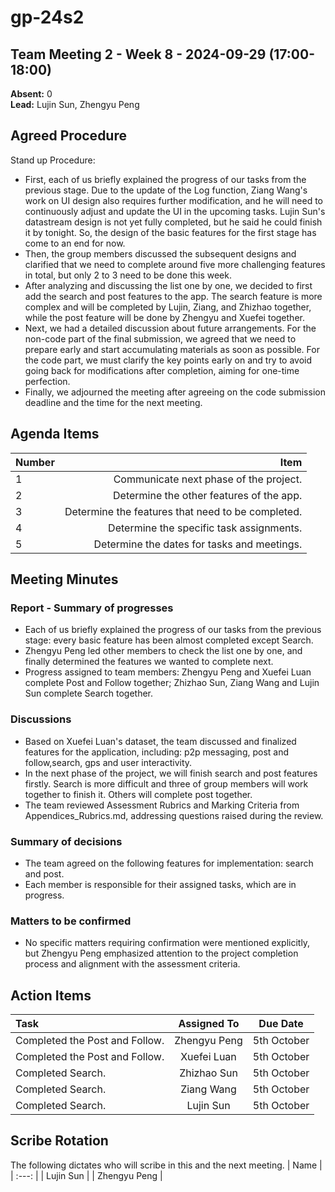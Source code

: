 # gp-24s2

## Team Meeting 2 - Week 8 - 2024-09-29 (17:00-18:00)
**Absent:** 0
<br>
**Lead:** Lujin Sun, Zhengyu Peng

## Agreed Procedure
Stand up Procedure: 
- First, each of us briefly explained the progress of our tasks from the previous stage. Due to the update of the Log function, Ziang Wang's work on UI design also requires further modification, and he will need to continuously adjust and update the UI in the upcoming tasks. Lujin Sun's datastream design is not yet fully completed, but he said he could finish it by tonight. So, the design of the basic features for the first stage has come to an end for now.
- Then, the group members discussed the subsequent designs and clarified that we need to complete around five more challenging features in total, but only 2 to 3 need to be done this week. 
- After analyzing and discussing the list one by one, we decided to first add the search and post features to the app. The search feature is more complex and will be completed by Lujin, Ziang, and Zhizhao together, while the post feature will be done by Zhengyu and Xuefei together.
- Next, we had a detailed discussion about future arrangements. For the non-code part of the final submission, we agreed that we need to prepare early and start accumulating materials as soon as possible. For the code part, we must clarify the key points early on and try to avoid going back for modifications after completion, aiming for one-time perfection.
- Finally, we adjourned the meeting after agreeing on the code submission deadline and the time for the next meeting.


## Agenda Items
| Number |                     Item                          |
|:-------|--------------------------------------------------:|
| 1      |Communicate next phase of the project.             |
| 2      |Determine the other features of the app.           |
| 3      |Determine the features that need to be completed.  |
| 4      |Determine the specific task assignments.           |
| 5      |Determine the dates for tasks and meetings.        |

## Meeting Minutes

### Report - Summary of progresses
- Each of us briefly explained the progress of our tasks from the previous stage: every basic feature has been almost completed except Search.
- Zhengyu Peng led other members to check the list one by one, and finally determined the features we wanted to complete next.
- Progress assigned to team members: Zhengyu Peng and Xuefei Luan complete Post and Follow together; Zhizhao Sun, Ziang Wang and Lujin Sun complete Search together.

### Discussions
- Based on Xuefei Luan's dataset, the team discussed and finalized features for the application, including: p2p messaging, post and follow,search, gps and user interactivity.
- In the next phase of the project, we will finish search and post features firstly. Search is more difficult and three of group members will work together to finish it. Others will complete post together. 
- The team reviewed Assessment Rubrics and Marking Criteria from Appendices_Rubrics.md, addressing questions raised during the review.

### Summary of decisions
- The team agreed on the following features for implementation: search and  post.
- Each member is responsible for their assigned tasks, which are in progress.

### Matters to be confirmed
- No specific matters requiring confirmation were mentioned explicitly, but Zhengyu Peng emphasized attention to the project completion process and alignment with the assessment criteria.


## Action Items
| Task                           | Assigned To  |  Due Date   |
|:-------------------------------|:------------:|:-----------:|
| Completed the Post and Follow. | Zhengyu Peng | 5th October |
| Completed the Post and Follow. | Xuefei Luan  | 5th October |
| Completed Search.              | Zhizhao Sun  | 5th October |
| Completed Search.              |  Ziang Wang  | 5th October |
| Completed Search.              |  Lujin Sun   | 5th October |



## Scribe Rotation
The following dictates who will scribe in this and the next meeting.
| Name |
| :---: |
|  Lujin Sun  |
| Zhengyu Peng |